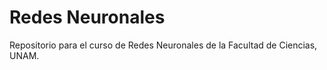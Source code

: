 # Redes Neuronales

Repositorio para el curso de Redes Neuronales de la Facultad de Ciencias, UNAM.
